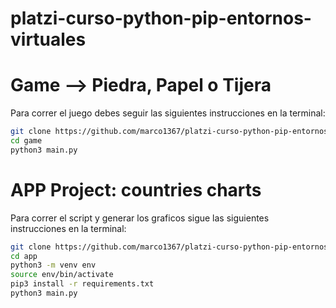 # platzi-curso-python-pip-entornos-virtuales

# Game --> Piedra, Papel o Tijera

Para correr el juego debes seguir las siguientes instrucciones en la terminal:

```sh
git clone https://github.com/marco1367/platzi-curso-python-pip-entornos-virtuales.git
cd game
python3 main.py
```

# APP Project: countries charts 

Para correr el script y generar los graficos sigue las siguientes instrucciones en la terminal:

```sh
git clone https://github.com/marco1367/platzi-curso-python-pip-entornos-virtuales.git
cd app
python3 -m venv env
source env/bin/activate
pip3 install -r requirements.txt
python3 main.py
```